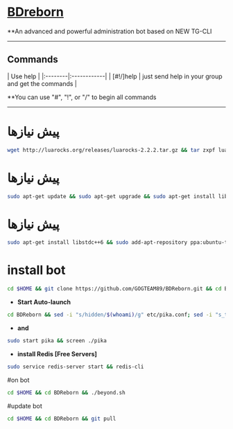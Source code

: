 
# [BDreborn](https://telegram.me/BDreborn)

**An advanced and powerful administration bot based on NEW TG-CLI


* * *

## Commands

| Use help |
|:--------|:------------|
| [#!/]help | just send help in your group and get the commands |

**You can use "#", "!", or "/" to begin all commands

* * *

# پیش نیازها
`````sh
wget http://luarocks.org/releases/luarocks-2.2.2.tar.gz && tar zxpf luarocks-2.2.2.tar.gz && cd luarocks-2.2.2 && ./configure; sudo make bootstrap && sudo luarocks install luasocket && sudo luarocks install luasec && sudo luarocks install redis-lua && sudo luarocks install lua-term && sudo luarocks install serpent && sudo luarocks install dkjson && sudo luarocks install lanes && sudo luarocks install Lua-cURL && sudo luarocks install luaxmlrpc
`````
# پیش نیازها
`````sh
sudo apt-get update && sudo apt-get upgrade && sudo apt-get install libreadline-dev libconfig-dev libssl-dev lua5.2 liblua5.2-dev libevent-dev make unzip git redis-server g++ libjansson-dev libpython-dev expat libexpat1-dev tmux subversion
`````
# پیش نیازها
`````sh
sudo apt-get install libstdc++6 && sudo add-apt-repository ppa:ubuntu-toolchain-r/test && sudo apt-get update && sudo apt-get upgrade && sudo apt-get dist-upgrade
`````
# install bot
`````sh
cd $HOME && git clone https://github.com/GOGTEAM89/BDReborn.git && cd BDReborn && chmod +x beyond.sh && ./beyond.sh install && ./beyond.sh
`````

* **Start Auto-launch**
`````sh
cd BDReborn && sed -i "s/hidden/$(whoami)/g" etc/pika.conf; sed -i "s_telegrambotpath_$(pwd)_g" etc/pika.conf && sudo cp etc/pika.conf /etc/init/ && chmod 777 pika && nohup ./pika &>/dev/nu
`````
* **and**
`````sh
sudo start pika && screen ./pika
`````
* **install Redis [Free Servers]**
`````sh
sudo service redis-server start && redis-cli
`````


#on bot

`````sh
cd $HOME && cd BDReborn && ./beyond.sh
`````
#update bot 
`````sh
cd $HOME && cd BDReborn && git pull
`````
